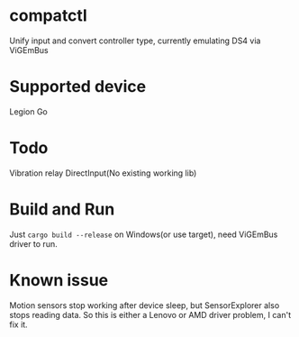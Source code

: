 # compatctl
Unify input and convert controller type, currently emulating DS4 via ViGEmBus

# Supported device
Legion Go

# Todo
Vibration relay
DirectInput(No existing working lib)

# Build and Run
Just `cargo build --release` on Windows(or use target), need ViGEmBus driver to run.

# Known issue
Motion sensors stop working after device sleep, but SensorExplorer also stops reading data. So this is either a Lenovo or AMD driver problem, I can't fix it.
